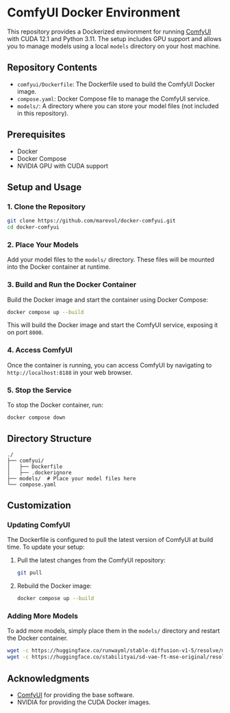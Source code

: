 # ComfyUI Docker Environment

This repository provides a Dockerized environment for running [ComfyUI](https://github.com/comfyanonymous/ComfyUI) with CUDA 12.1 and Python 3.11. The setup includes GPU support and allows you to manage models using a local `models` directory on your host machine.

## Repository Contents

- `comfyui/Dockerfile`: The Dockerfile used to build the ComfyUI Docker image.
- `compose.yaml`: Docker Compose file to manage the ComfyUI service.
- `models/`: A directory where you can store your model files (not included in this repository).

## Prerequisites

- Docker
- Docker Compose
- NVIDIA GPU with CUDA support

## Setup and Usage

### 1. Clone the Repository

```bash
git clone https://github.com/marevol/docker-comfyui.git
cd docker-comfyui
```

### 2. Place Your Models

Add your model files to the `models/` directory. These files will be mounted into the Docker container at runtime.

### 3. Build and Run the Docker Container

Build the Docker image and start the container using Docker Compose:

```bash
docker compose up --build
```

This will build the Docker image and start the ComfyUI service, exposing it on port `8000`.

### 4. Access ComfyUI

Once the container is running, you can access ComfyUI by navigating to `http://localhost:8188` in your web browser.

### 5. Stop the Service

To stop the Docker container, run:

```bash
docker compose down
```

## Directory Structure

```
./
├── comfyui/
│   ├── Dockerfile
│   ├── .dockerignore
├── models/  # Place your model files here
└── compose.yaml
```

## Customization

### Updating ComfyUI

The Dockerfile is configured to pull the latest version of ComfyUI at build time. To update your setup:

1. Pull the latest changes from the ComfyUI repository:

    ```bash
    git pull
    ```

2. Rebuild the Docker image:

    ```bash
    docker compose up --build
    ```

### Adding More Models

To add more models, simply place them in the `models/` directory and restart the Docker container.

```bash
wget -c https://huggingface.co/runwayml/stable-diffusion-v1-5/resolve/main/v1-5-pruned-emaonly.ckpt -P ./models/checkpoints/
wget -c https://huggingface.co/stabilityai/sd-vae-ft-mse-original/resolve/main/vae-ft-mse-840000-ema-pruned.safetensors -P ./models/vae/
```

## Acknowledgments

- [ComfyUI](https://github.com/comfyanonymous/ComfyUI) for providing the base software.
- NVIDIA for providing the CUDA Docker images.

